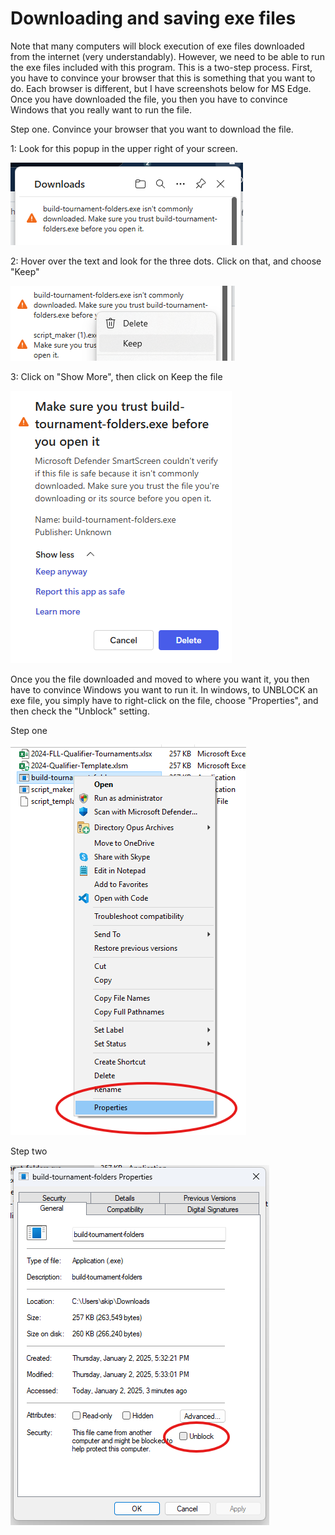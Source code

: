 # Downloading and saving exe files

Note that many computers will block execution of exe files downloaded from the internet (very understandably). However, we need to be able to run the exe files included with this program. This is a two-step process. First, you have to convince your browser that this is something that you want to do. Each browser is different, but I have screenshots below for MS Edge. Once you have downloaded the file, you then you have to convince Windows that you really want to run the file.

Step one. Convince your browser that you want to download the file.

1: Look for this popup in the upper right of your screen.

![Step 1](images/download1.png)

2: Hover over the text and look for the three dots. Click on that, and choose "Keep"

![Step 2](images/download2.png)

3: Click on "Show More", then click on Keep the file

![Step 3](images/download3.png)


Once you the file downloaded and moved to where you want it, you then have to convince Windows you want to run it. In windows, to UNBLOCK an exe file, you simply have to right-click on the file, choose "Properties", and then check the "Unblock" setting.

Step one

![Step 1](images/properties1.png)

Step two

![Step 2](images/properties2.png)


